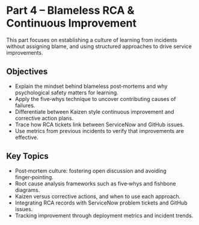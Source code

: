 # Part 4 – Blameless RCA & Continuous Improvement

This part focuses on establishing a culture of learning from incidents without assigning blame, and using structured approaches to drive service improvements.

## Objectives

- Explain the mindset behind blameless post‑mortems and why psychological safety matters for learning.
- Apply the five‑whys technique to uncover contributing causes of failures.
- Differentiate between Kaizen style continuous improvement and corrective action plans.
- Trace how RCA tickets link between ServiceNow and GitHub issues.
- Use metrics from previous incidents to verify that improvements are effective.

## Key Topics

- Post‑mortem culture: fostering open discussion and avoiding finger‑pointing.
- Root cause analysis frameworks such as five‑whys and fishbone diagrams.
- Kaizen versus corrective actions, and when to use each approach.
- Integrating RCA records with ServiceNow problem tickets and GitHub issues.
- Tracking improvement through deployment metrics and incident trends.
